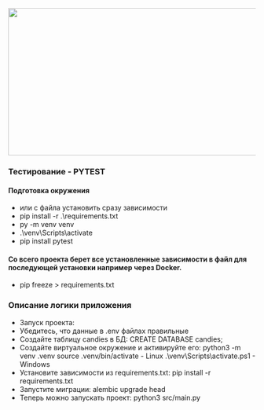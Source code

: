 <div align="center">
  <img src="https://media.giphy.com/media/dWesBcTLavkZuG35MI/giphy.gif" width="600" height="300"/>
</div>

### Тестирование - PYTEST
#### Подготовка окружения
* или с файла установить сразу зависимости
* pip install  -r .\requirements.txt
* py -m venv venv
* .\venv\Scripts\activate
*  pip install pytest    
#### Со всего проекта берет все установленные зависимости в файл для последующей установки например через Docker.
* pip freeze > requirements.txt

### Описание логики приложения
* Запуск проекта:
* Убедитесь, что данные в .env файлах правильные
* Создайте таблицу candies в БД:
 CREATE DATABASE candies;
* Создайте виртуальное окружение и активируйте его:
python3 -m venv .venv
source .venv/bin/activate - Linux
.\venv\Scripts\activate.ps1 - Windows
* Установите зависимости из requirements.txt:
pip install -r requirements.txt
* Запустите миграции:
alembic upgrade head
* Теперь можно запускать проект: python3 src/main.py
